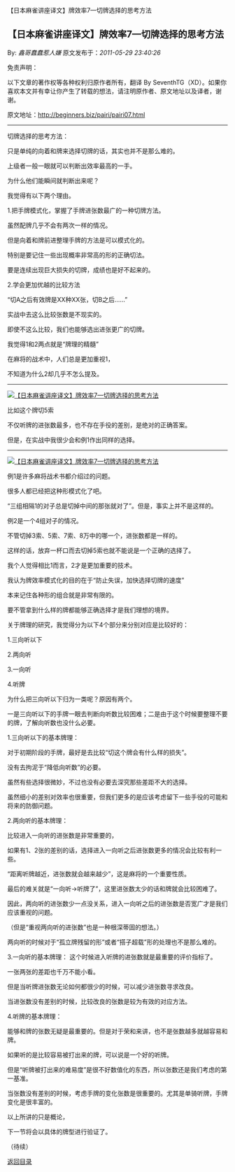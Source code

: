 【日本麻雀讲座译文】牌效率7—切牌选择的思考方法
## 【日本麻雀讲座译文】牌效率7—切牌选择的思考方法

By: *鑫哥蠢蠢惹人嫌* 原文发布于：*2011-05-29 23:40:26*

免责声明：

以下文章的著作权等各种权利归原作者所有，翻译 By
SeventhTG（XD）。如果你喜欢本文并有幸让你产生了转载的想法，请注明原作者、原文地址以及译者，谢谢。

原文地址：http://beginners.biz/pairi/pairi07.html

------------------------------------------------------------------------------------

切牌选择的思考方法：

只是单纯的向着和牌来选择切牌的话，其实也并不是那么难的。

上级者一般一眼就可以判断出效率最高的一手。

为什么他们能瞬间就判断出来呢？

我觉得有以下两个理由。

1.把手牌模式化，掌握了手牌进张数最广的一种切牌方法。

虽然配牌几乎不会有两次一样的情况。

但是向着和牌前进整理手牌的方法是可以模式化的。

特别是要记住一些出现概率非常高的形的正确切法。

要是连续出现巨大损失的切牌，成绩也是好不起来的。

2.学会更加优越的比较方法

“切A之后有效牌是XX种XX张，切B之后……”

实战中去这么比较张数是不现实的。

即使不这么比较，我们也能够选出进张更广的切牌。

我觉得1和2两点就是“牌理的精髓”

在麻将的战术中，人们总是更加重视1，

不知道为什么2却几乎不怎么提及。

------------------------------------------------------------------------------------
[![【日本麻雀讲座译文】牌效率7&mdash;切牌选择的思考方法](http://s7.sinaimg.cn/middle/7f78b76fga46c3963e956&amp;690)](http://photo.blog.sina.com.cn/showpic.html#blogid=7f78b76f0100rvw1&url=http://s7.sinaimg.cn/orignal/7f78b76fga46c3963e956)

比如这个牌切5索

不仅听牌的进张数最多，也不存在手役的差别，是绝对的正确答案。

但是，在实战中我很少会和例1作出同样的选择。

------------------------------------------------------------------------------------
[![【日本麻雀讲座译文】牌效率7&mdash;切牌选择的思考方法](http://s5.sinaimg.cn/middle/7f78b76fga46c4a7881d4&amp;690)](http://photo.blog.sina.com.cn/showpic.html#blogid=7f78b76f0100rvw1&url=http://s5.sinaimg.cn/orignal/7f78b76fga46c4a7881d4)

例1是许多麻将战术书都介绍过的问题。

很多人都已经把这种形模式化了吧。

“三组相隔1的对子总是切掉中间的那张就对了”。但是，事实上并不是这样的。

例2是一个4组对子的情况。

不管切掉3索、5索、7索、8万中的哪一个，进张数都是一样的。

这样的话，放弃一杯口而去切掉5索也就不能说是一个正确的选择了。

我个人觉得相比1而言，2才是更加重要的技术。

我认为牌效率模式化的目的在于“防止失误，加快选择切牌的速度”

本来记住各种形的组合就是非常有限的。

要不管拿到什么样的牌都能够正确选择才是我们理想的境界。

关于牌理的研究，我觉得分为以下4个部分来分别对应是比较好的：

1.三向听以下

2.两向听

3.一向听

4.听牌

为什么把三向听以下归为一类呢？原因有两个。

一是三向听以下的手牌一眼去判断向听数比较困难；二是由于这个时候要整理不要的牌，了解向听数也没什么必要。

1.三向听以下的基本牌理：

对于初期阶段的手牌，最好是去比较“切这个牌会有什么样的损失”。

没有去拘泥于“降低向听数”的必要。

虽然有些选择很微妙，不过也没有必要去深究那些差距不大的选择。

虽然细小的差别对效率也很重要，但我们更多的是应该考虑留下一些手役的可能和将来的防御问题。

2.两向听的基本牌理：

比较进入一向听的进张数是非常重要的，

如果有1、2张的差别的话，选择进入一向听之后进张数更多的情况会比较有利一些。

“距离听牌越近，进张数就会越来越少”，这是麻将的一个重要性质。

最后的难关就是“一向听→听牌了”，这里进张数太少的话和牌就会比较困难了。

因此，两向听的进张数少一点没关系，进入一向听之后的进张数是否宽广才是我们应该重视的问题。

（但是“重视两向听的进张数”也是一种根深蒂固的想法。）

两向听的时候对于“孤立牌残留的形”或者“搭子超载”形的处理也不是那么难的。

3.一向听的基本牌理：
这个时候进入听牌的进张数就是最重要的评价指标了。

一张两张的差距也千万不能小看。

但是当听牌进张数无论如何都很少的时候，可以减少进张数寻求改良。

当进张数没有差别的时候，比较改良的张数是较为有效的对应方法。

4.听牌的基本牌理：

能够和牌的张数无疑是最重要的。但是对于荣和来讲，也不是张数越多就越容易和牌。

如果听的是比较容易被打出来的牌，可以说是一个好的听牌。

但是“听牌被打出来的难易度”是很不好数值化的东西，所以张数还是我们考虑的第一基准。

当张数没有差别的时候，考虑手牌的变化张数是很重要的。尤其是单骑听牌，手牌变化是很丰富的。

以上所讲的只是概论，

下一节将会以具体的牌型进行验证了。

（待续）

[返回目录](index.html)
